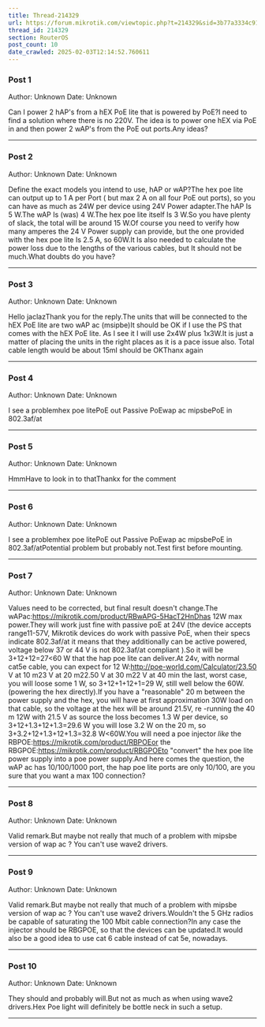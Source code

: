 ```yaml
---
title: Thread-214329
url: https://forum.mikrotik.com/viewtopic.php?t=214329&sid=3b77a3334c914448dbbc02bfdff4c3aa
thread_id: 214329
section: RouterOS
post_count: 10
date_crawled: 2025-02-03T12:14:52.760611
---
```


### Post 1
Author: Unknown
Date: Unknown

Can I power 2 hAP's from a hEX PoE lite that is powered by PoE?I need to find a solution where there is no 220V. The idea is to power one hEX via PoE in and then power 2 wAP's from the PoE out ports.Any ideas?

---
### Post 2
Author: Unknown
Date: Unknown

Define the exact models you intend to use, hAP or wAP?The hex poe lite can output up to 1 A per Port ( but max 2 A on all four PoE out ports), so you can have as much as 24W per device using 24V Power adapter.The hAP Is 5 W.The wAP Is (was) 4 W.The hex poe lite itself Is 3 W.So you have plenty of slack, the total will be around 15 W.Of course you need to verify how many amperes the 24 V Power supply can provide, but the one provided with the hex poe lite Is 2.5 A, so 60W.It Is also needed to calculate the power loss due to the lengths of the various cables, but It should not be much.What doubts do you have?

---
### Post 3
Author: Unknown
Date: Unknown

Hello jaclazThank you for the reply.The units that will be connected to the hEX PoE lite are two wAP ac (msipbe)It should be OK if I use the PS that comes with the hEX PoE lite. As I see it I will use 2x4W plus 1x3W.It is just a matter of placing the units in the right places as it is a pace issue also. Total cable length would be about 15mI should be OKThanx again

---
### Post 4
Author: Unknown
Date: Unknown

I see a problemhex poe litePoE out Passive PoEwap ac mipsbePoE in 	802.3af/at

---
### Post 5
Author: Unknown
Date: Unknown

HmmHave to look in to thatThankx for the comment

---
### Post 6
Author: Unknown
Date: Unknown

I see a problemhex poe litePoE out Passive PoEwap ac mipsbePoE in 	802.3af/atPotential problem but probably not.Test first before mounting.

---
### Post 7
Author: Unknown
Date: Unknown

Values need to be corrected, but final result doesn't change.The wAPac:https://mikrotik.com/product/RBwAPG-5HacT2HnDhas 12W max power.They will work just fine with passive poE at 24V (the device accepts range11-57V, Mikrotik devices do work with passive PoE, when their specs indicate 802.3af/at it means that they additionally can be active powered, voltage below 37 or 44 V is not 802.3af/at compliant ).So it will be 3+12+12=27<60 W that the hap poe lite can deliver.At 24v, with normal cat5e cable, you can expect for 12 W:http://poe-world.com/Calculator/23.50 V at 10 m23 V at 20 m22.50 V at 30 m22 V at 40 min the last, worst case, you will loose some 1 W, so 3+12+1+12+1=29 W, still well below the 60W. (powering the hex directly).If you have a "reasonable" 20 m  between the power supply and the hex, you will have at first approximation 30W load on that cable, so the voltage at the hex will be around 21.5V, re -running the 40 m 12W with 21.5 V as source the loss becomes 1.3 W per device, so 3+12+1.3+12+1.3=29.6 W you will lose 3.2 W on the 20 m, so 3+3.2+12+1.3+12+1.3=32.8 W<60W.You will need a poe injector *like* the RBPOE:https://mikrotik.com/product/RBPOEor the RBGPOE:https://mikrotik.com/product/RBGPOEto "convert" the hex poe lite power supply into a poe power supply.And here comes the question, the wAP ac has 10/100/1000 port, the hap poe lite ports are only 10/100, are you sure that you want a max 100 connection?

---
### Post 8
Author: Unknown
Date: Unknown

Valid remark.But maybe not really that much of  a problem with mipsbe version of wap ac ? You can't use wave2 drivers.

---
### Post 9
Author: Unknown
Date: Unknown

Valid remark.But maybe not really that much of  a problem with mipsbe version of wap ac ? You can't use wave2 drivers.Wouldn't the 5 GHz radios be capable of saturating the 100 Mbit cable connection?In any case  the injector should be RBGPOE, so that the devices can be updated.It would also be a good idea to use cat 6 cable instead of cat 5e, nowadays.

---
### Post 10
Author: Unknown
Date: Unknown

They should and probably will.But not as much as when using wave2 drivers.Hex Poe light will definitely be bottle neck in such a setup.

---
